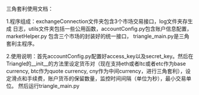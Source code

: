 三角套利使用文档：

1.程序组成：exchangeConnection文件夹包含3个市场交易接口，log文件夹存生成     	日志，utils文件夹包括一些公用函数，accountConfig.py包含账户信息配置， marketHelper.py 包含三个市场的封装好的统一接口， triangle_main.py是三角套利主程序。

2.使用说明：首先accountConfig.py配置好access_key以及secret_key。然后在Triangle的__init__的方法里设定货币对（现在支持eth或者ltc或者etc作为base currency, btc作为quote currency, cny作为中间currency，进行三角套利），设定滑点和手续费，账户货币的保留数量，监控时间间隔（单位为秒），最小交易单位。 然后运行triangle_main.py


